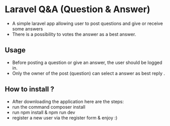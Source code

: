 # Laravel Q&A (Question & Answer)

- A simple laravel app allowing user to post questions and give or receive some answers
- There is a possibility to votes the answer as a best answer.

## Usage

- Before posting a question or give an answer, the user should be logged in.
- Only the owner of the post (question) can select a answer as best reply .

## How to install ?

- After downloading the application here are the steps:
- run the command composer install
- run npm install & npm run dev
- register a new user via the register form & enjoy :)
